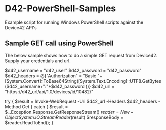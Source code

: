 # D42-PowerShell-Samples
Example script for running Windows PowerShell scripts against the Device42 API's


## Sample GET call using PowerShell
The below sample shows how to do a simple GET request from Device42. Supply your credentials and url.

$d42_username = "d42_user"
$d42_password = "d42_password"
$d42_headers = @{"Authorization" = "Basic "+[System.Convert]::ToBase64String([System.Text.Encoding]::UTF8.GetBytes($d42_username+":"+$d42_password ))}
$d42_url = "https://d42_url/api/1.0/devices/id/10482/"


try {
   $result = Invoke-WebRequest -Uri $d42_url -Headers $d42_headers -Method Get
} catch {
   $result = $_.Exception.Response.GetResponseStream()
   $reader = New-Object System.IO.StreamReader($result)
   $responseBody = $reader.ReadToEnd();
}

